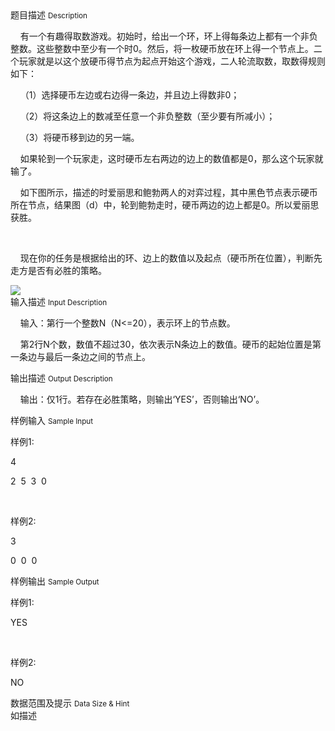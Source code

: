 <div class="panel panel-default">
<div class="area-title">
<span>
题目描述
<small>Description</small>
</span></div>
<div class="panel-body">

<p>    有一个有趣得取数游戏。初始时，给出一个环，环上得每条边上都有一个非负整数。这些整数中至少有一个时0。然后，将一枚硬币放在环上得一个节点上。二个玩家就是以这个放硬币得节点为起点开始这个游戏，二人轮流取数，取数得规则如下：</p>
<p>    （1）选择硬币左边或右边得一条边，并且边上得数非0；</p>
<p>    （2）将这条边上的数减至任意一个非负整数（至少要有所减小）；</p>
<p>    （3）将硬币移到边的另一端。</p>
<p>    如果轮到一个玩家走，这时硬币左右两边的边上的数值都是0，那么这个玩家就输了。</p>
<p>    如下图所示，描述的时爱丽思和鲍勃两人的对弈过程，其中黑色节点表示硬币所在节点，结果图（d）中，轮到鲍勃走时，硬币两边的边上都是0。所以爱丽思获胜。</p>
<p> </p>
<p>    现在你的任务是根据给出的环、边上的数值以及起点（硬币所在位置），判断先走方是否有必胜的策略。</p>

<img src="/source/codevs/codevs-1037/img/aHR0cDovL3d3dy5qb3lvaS5jbi9wcm9ibGVtL2NvZGV2cy0xMDM3L2h0dHA6Ly9jb2RldnMuY24vbWVkaWEvaW1hZ2UvcHJvYmxlbS8xMDM3LmpwZw==.jpg" style="max-width:700px">

</div>
</div>

<div class="panel panel-default">
<div class="area-title">
<span>
输入描述
<small>Input Description</small>
</span></div>
<div class="panel-body">
<p>    输入：第行一个整数N（N&lt;=20），表示环上的节点数。</p>
<p>    第2行N个数，数值不超过30，依次表示N条边上的数值。硬币的起始位置是第一条边与最后一条边之间的节点上。</p>

</div>
</div>
<div  class="panel panel-default">
<div class="area-title">
<span>
输出描述
<small>Output Description</small>
</span></div>
<div class="panel-body">

<p>&nbsp;&nbsp; &nbsp;输出：仅1行。若存在必胜策略，则输出&lsquo;YES&rsquo;，否则输出&lsquo;NO&rsquo;。</p>

</div>
</div>


<div class="panel panel-default">
<div class="area-title">
<span>
样例输入
<small>Sample Input</small>
</span></div>
<div class="panel-body">
<p>样例1:</p>
<p>4</p>
<p>2  5  3  0</p>
<p> </p>
<p>样例2:</p>
<p>3</p>
<p>0  0  0</p>

</div>
</div>

<div class="panel panel-default">
<div class="area-title">
<span>
样例输出
<small>Sample Output</small>
</span></div>
<div class="panel-body">
<p>样例1:</p>
<p>YES</p>
<p> </p>
<p>样例2:</p>
<p>NO</p>

</div>
</div>

<div class="panel panel-default">
<div class="area-title">
<span>
数据范围及提示
<small>Data Size & Hint</small>
</span></div>
<div class="panel-body">
如描述
</div>
</div>